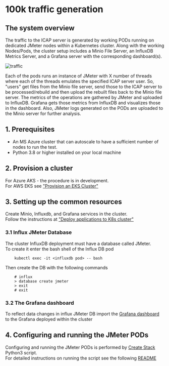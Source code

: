 # 100k traffic generation

## The system overview

The traffic to the ICAP server is generated by working PODs running on dedicated JMeter nodes within a Kubernetes cluster. Along with the working Nodes/Pods, the cluster setup includes a Minio File Server, an InfluxDB Metrics Server, and a Grafana server with the corresponding dashboard(s).

![traffic](docs/pngs/jmeter-test.png)

Each of the pods runs an instance of JMeter with X number of threads where each of the threads emulates the specified ICAP server user. So, "users" get files from the Minio file server, send those to the ICAP server to be processed/rebuild and then upload the rebuilt files back to the Minio file server. The metrics of the operations are gathered by JMeter and uploaded to InfluxDB. Grafana gets those metrics from InfluxDB and visualizes those in the dashboard.
Also, JMeter logs generated on the PODs are uploaded to the Minio server for further analysis.

## 1. Prerequisites

- An MS Azure cluster that can autoscale to have a sufficient number of nodes to run the test.
- Python 3.8 or higher installed on your local machine

## 2. Provision a cluster

For Azure AKS - the procedure is in development.\
For AWS EKS see ["Provision an EKS Cluster"](https://github.com/k8-proxy/p-k8-jmeter-test-engine/blob/master/terraform/eks/README.md)

## 3. Setting up the common resources
Create Minio, Influxdb, and Grafana services in the cluster.\
Follow the instructions at ["Deploy applications to K8s cluster"](https://github.com/k8-proxy/p-k8-jmeter-test-engine/tree/master/kubernetes/common_resources)

### 3.1 Influx JMeter Database
The cluster InfluxDB deployment must have a database called JMeter.\
To create it enter the bash shell of the Influx DB pod
```
    kubectl exec -it <influxdb pod> -- bash
```
Then create the DB with the following commands
```
    # influx
    > database create jmeter
    > exit
    # exit
```

### 3.2 The Grafana dashboard
To reflect data changes in influx JMeter DB import the [Grafana dashboard](https://github.com/k8-proxy/p-k8-jmeter-test-engine/blob/master/src/grafana_dashboards/ICAP-Dashboard-4-grafana.json) to the Grafana deployed within the cluster

## 4. Configuring and running the JMeter PODs
Configuring and running the JMeter PODs is performed by [Create Stack](https://github.com/k8-proxy/p-k8-jmeter-test-engine/blob/master/src/controller/docker-jmeter-c-icap/create_stack.py) Python3 script.\
For detailed instructions on running the script see the following [README](https://github.com/k8-proxy/p-k8-jmeter-test-engine/tree/master/src/controller/docker-jmeter-c-icap)
